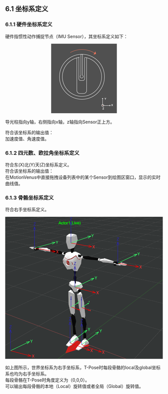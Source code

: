 ## 6.1 坐标系定义
### 6.1.1 硬件坐标系定义
硬件指惯性动作捕捉节点（IMU Sensor），其坐标系定义如下：

<div align=center>
<img src="https://raw.githubusercontent.com/FOHEART/MotionVenusHelp/v1.4.0/software/sensorcoord.png"/>
</div>

导光柱指向y轴，右侧指向x轴，z轴指向Sensor正上方。<br>

符合该坐标系的输出值：<br>
加速度值、角速度值。
### 6.1.2 四元数、欧拉角坐标系定义
符合东(X)北(Y)天(Z)坐标系定义。<br>
符合该坐标系的输出值：<br>
在MotionVenus中直接拖拽设备列表中的某个Sensor到绘图区窗口，显示的实时曲线值。
### 6.1.3 骨骼坐标系定义
符合右手坐标系定义。<br>
<div align=center>
<img src="https://raw.githubusercontent.com/FOHEART/MotionVenusHelp/v1.4.0/software/skeletoncoord.png"/>
</div>

如上图所示，世界坐标系为右手坐标系，T-Pose时每段骨骼的local及global坐标系也均为右手坐标系。<br>
每段骨骼在T-Pose时角度定义为（0,0,0）。<br>
可以输出每段骨骼的本地（Local）旋转值或者全局（Global）旋转值。
